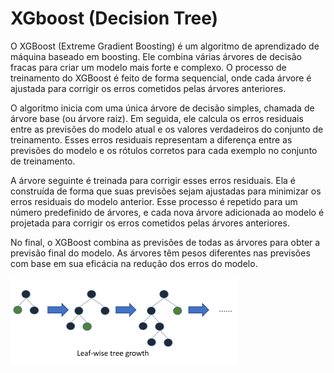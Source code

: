 # XGboost (Decision Tree)

O XGBoost (Extreme Gradient Boosting) é um algoritmo de aprendizado de máquina baseado em boosting. Ele combina várias árvores de decisão fracas para criar um modelo mais forte e complexo. O processo de treinamento do XGBoost é feito de forma sequencial, onde cada árvore é ajustada para corrigir os erros cometidos pelas árvores anteriores.

O algoritmo inicia com uma única árvore de decisão simples, chamada de árvore base (ou árvore raiz). Em seguida, ele calcula os erros residuais entre as previsões do modelo atual e os valores verdadeiros do conjunto de treinamento. Esses erros residuais representam a diferença entre as previsões do modelo e os rótulos corretos para cada exemplo no conjunto de treinamento.

A árvore seguinte é treinada para corrigir esses erros residuais. Ela é construída de forma que suas previsões sejam ajustadas para minimizar os erros residuais do modelo anterior. Esse processo é repetido para um número predefinido de árvores, e cada nova árvore adicionada ao modelo é projetada para corrigir os erros cometidos pelas árvores anteriores.

No final, o XGBoost combina as previsões de todas as árvores para obter a previsão final do modelo. As árvores têm pesos diferentes nas previsões com base em sua eficácia na redução dos erros do modelo.

![Dc](image.png)